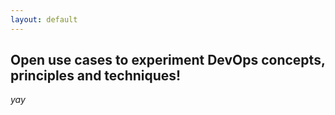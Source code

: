 ```yaml
---
layout: default
---
```


## Open use cases to experiment DevOps concepts, principles and techniques!

_yay_

